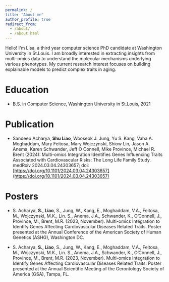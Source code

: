 ```yaml
---
permalink: /
title: "About me"
author_profile: true
redirect_from: 
  - /about/
  - /about.html
---
```


Hello! I'm Lisa, a third year computer science PhD candidate at Washington University in St.Louis. I am broadly interested in extracting insights from multi-omics data to understand the molecular mechanisms underlying various phenotypes. My current research interest focuses on building explainable models to predict complex traits in aging.

Education
======
* B.S. in Computer Science, Washington University in St.Louis, 2021

Publication
======
* Sandeep Acharya, **Shu Liao**, Wooseok J. Jung, Yu S. Kang, Vaha A. Moghaddam, Mary Feitosa, Mary Wojczynski, Shiow Lin, Jason A. Anema, Karen Schwander, Jeff O Connell, Mike Province, Michael R. Brent (2024): Multi-omics Integration Identifies Genes Influencing Traits Associated with Cardiovascular Risks: The Long Life Family Study. medRxiv 2024.03.04.24303657; doi: [https://doi.org/10.1101/2024.03.04.24303657](https://doi.org/10.1101/2024.03.04.24303657)

Posters
======
* S. Acharya, **S., Liao**, S., Jung, W., Kang, E., Moghaddam, V.A., Feitosa, M., Wojczynski, M.K., Lin. S., Anema, J.A., Schwander, K., O’Connell, J., Province, M., Brent, M.R. (2023, November). Multi-omics Integration to Identify Genes Affecting Cardiovascular Diseases Related Traits. Poster presented at the Annual Conference of the American Society of Human Genetics (ASHG), Washington DC. 

* S. Acharya, **S., Liao**, S., Jung, W., Kang, E., Moghaddam, V.A., Feitosa, M., Wojczynski, M.K., Lin. S., Anema, J.A., Schwander, K., O’Connell, J., Province, M., Brent, M.R. (2023, November). Multi-omics Integration to Identify Genes Affecting Cardiovascular Diseases Related Traits. Poster presented at the Annual Scientific Meeting of the Gerontology Society of America (GSA), Tampa, FL.
